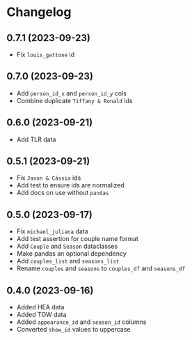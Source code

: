 # Changelog

## 0.7.1 (2023-09-23)

- Fix `louis_gattone` id 

## 0.7.0 (2023-09-23)

- Add `person_id_x` and `person_id_y` cols
- Combine duplicate `Tiffany & Ronald` ids

## 0.6.0 (2023-09-21)

- Add TLR data

## 0.5.1 (2023-09-21)

- Fix `Jason & Cássia` ids
- Add test to ensure ids are normalized
- Add docs on use without `pandas`

## 0.5.0 (2023-09-17)

- Fix `michael_juliana` data
- Add test assertion for couple name format
- Add `Couple` and `Season` dataclasses
- Make pandas an optional dependency
- Add `couples_list` and `seasons_list`
- Rename `couples` and `seasons` to `couples_df` and `seasons_df`

## 0.4.0 (2023-09-16)

- Added HEA data
- Added TOW data
- Added `appearance_id` and `season_id` columns
- Converted `show_id` values to uppercase
